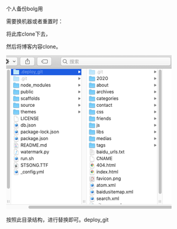 个人备份bolg用





需要换机器或者重置时：

将此库clone下去，

然后将博客内容clone。





![截屏2020-04-20 下午8.49.48](README.assets/%E6%88%AA%E5%B1%8F2020-04-20%20%E4%B8%8B%E5%8D%888.49.48.png)



按照此目录结构，进行替换即可。deploy_git


